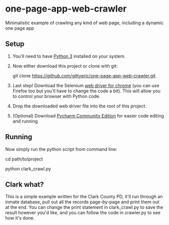 # one-page-app-web-crawler
Minimalistic example of crawling any kind of web page, including a dynamic one page app

## Setup

1. You'll need to have [Python 3](https://www.python.org/downloads/) installed on your system.

2. Now either download this project or clone with git:

	git clone https://github.com/gittyeric/one-page-app-web-crawler.git
  
3. Last step!  Download the Selenium [web driver for chrome](https://sites.google.com/a/chromium.org/chromedriver/downloads) (you can use Firefox too but you'll have to change the code a bit).  This will allow you to control your browser with Python code.

4. Drop the downloaded web driver file into the root of this project.

5. (Optional) Download [Pycharm Community Edition](https://www.jetbrains.com/pycharm/download) for easier code editing and running

## Running

Now simply run the python script from command line:

  cd path/to/project
  
  python clark_crawl.py
  
## Clark what?

This is a simple example written for the Clark County PD, it'll run through an inmate database, pull out all the records page-by-page and print them out at the end.  You can change the print statement in clark_crawl.py to save the result however you'd like, and you can follow the code in crawler.py to see how it's done.
